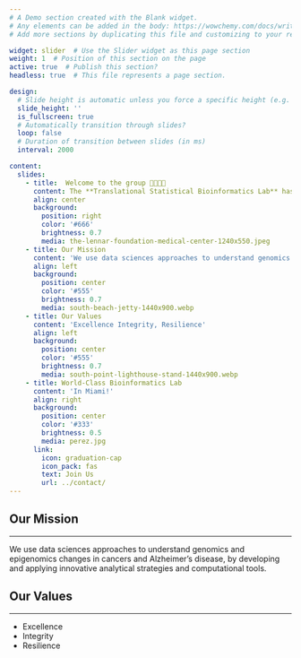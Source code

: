```yaml
---
# A Demo section created with the Blank widget.
# Any elements can be added in the body: https://wowchemy.com/docs/writing-markdown-latex/
# Add more sections by duplicating this file and customizing to your requirements.

widget: slider  # Use the Slider widget as this page section
weight: 1  # Position of this section on the page
active: true  # Publish this section?
headless: true  # This file represents a page section.

design:
  # Slide height is automatic unless you force a specific height (e.g. '400px')
  slide_height: ''
  is_fullscreen: true
  # Automatically transition through slides?
  loop: false
  # Duration of transition between slides (in ms)
  interval: 2000

content:
  slides:
    - title:  Welcome to the group 🔬🧬👩‍💻
      content: The **Translational Statistical Bioinformatics Lab** has been a center of excellence for Innovative analytical methodology  Translational genomics research.
      align: center
      background:
        position: right
        color: '#666'
        brightness: 0.7
        media: the-lennar-foundation-medical-center-1240x550.jpeg
    - title: Our Mission 
      content: 'We use data sciences approaches to understand genomics and epigenomics changes in cancers and Alzheimer’s disease, by developing and applying innovative analytical strategies and computational tools.'
      align: left
      background:
        position: center
        color: '#555'
        brightness: 0.7
        media: south-beach-jetty-1440x900.webp   
    - title: Our Values 
      content: 'Excellence Integrity, Resilience'
      align: left
      background:
        position: center
        color: '#555'
        brightness: 0.7
        media: south-point-lighthouse-stand-1440x900.webp
    - title: World-Class Bioinformatics Lab
      content: 'In Miami!'
      align: right
      background:
        position: center
        color: '#333'
        brightness: 0.5
        media: perez.jpg
      link:
        icon: graduation-cap
        icon_pack: fas
        text: Join Us
        url: ../contact/
---
```




## Our Mission
<hr>

We use data sciences approaches to understand genomics and epigenomics changes in cancers and Alzheimer’s disease, by developing and applying innovative analytical strategies and computational tools.


## Our Values
<hr>

- Excellence
- Integrity
- Resilience
